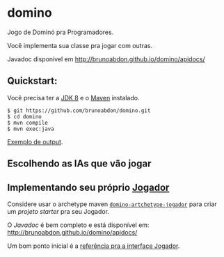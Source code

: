 # domino

Jogo de Dominó pra Programadores.

Você implementa sua classe pra jogar com outras. 

Javadoc disponível em http://brunoabdon.github.io/domino/apidocs/

## Quickstart:

Você precisa ter a [JDK 8](http://www.oracle.com/technetwork/java/javase/downloads/jdk8-downloads-2133151.html) e o [Maven](https://maven.apache.org/) instalado.
``` 
$ git https://github.com/brunoabdon/domino.git
$ cd domino
$ mvn compile
$ mvn exec:java
``` 
[Exemplo de output](https://github.com/brunoabdon/domino/wiki/Exemplo-de-Sa%C3%ADda).

## Escolhendo as IAs que vão jogar


## Implementando seu próprio [Jogador](http://brunoabdon.github.io/domino/apidocs/com/github/abdonia/domino/Jogador.html)
Considere usar o archetype maven [`domino-artchetype-jogador`](https://github.com/brunoabdon/domino-archetype-jogador) para criar um *projeto starter* pra seu Jogador.

O *Javadoc* é bem completo e está disponível em:
http://brunoabdon.github.io/domino/apidocs/

Um bom ponto inicial é a [referência pra a interface Jogador](http://brunoabdon.github.io/domino/apidocs/com/github/abdonia/domino/Jogador.html).
